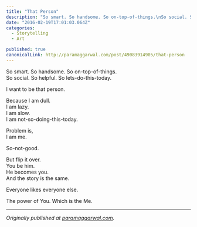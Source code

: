 ```yaml
---
title: "That Person"
description: "So smart. So handsome. So on-top-of-things.\nSo social. So helpful. So lets-do-this-today. “That Person” is published by Param Aggarwal"
date: "2016-02-19T17:01:03.064Z"
categories: 
  - Storytelling
  - Art

published: true
canonicalLink: http://paramaggarwal.com/post/49083914905/that-person
---
```


So smart. So handsome. So on-top-of-things.  
So social. So helpful. So lets-do-this-today.

I want to be that person.

Because I am dull.  
I am lazy.  
I am slow.  
I am not-so-doing-this-today.

Problem is,  
I am me.

So-not-good.

But flip it over.  
You be him.  
He becomes you.  
And the story is the same.

Everyone likes everyone else.

The power of You. Which is the Me.

---

_Originally published at_ [_paramaggarwal.com_](http://paramaggarwal.com/post/49083914905/that-person)_._
